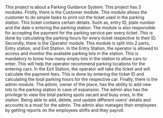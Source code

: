 This project is about a Parking Guidance System. This project has 3 modules.
Firstly, there is the Customer module. This module allows the customer to do simple tasks to print out the
ticket used in the parking station. This ticket contains certain details. Such as, entry ID, plate number and
the date o entering the parking station. The module is also responsible for accepting the payment for the
parking service per every ticket. This is done by calculating the parking hours for every ticket respective
to their ID.
Secondly, there is the Operator module. This module is split into 2 parts, Entry station, and Exit Station.
In the Entry Station, the operator is allowed to access and monitor the available parking lots in the station.
This is mandatory to know how many empty lots in the station to allow cars to enter. This will help the
operator recommend parking locations for the entering cars. In the Exit Station, the operator will take the
ticket and will calculate the payment fees. This is done by entering the ticket ID and calculating the total
parking hours for the respective car.
Finally, there is the admin module. The admin, owner of the place, has the ability to add new lots to the
parking station in case of expansion. The admin also has the privilege to view the total parking spots
vacant and busy ones, in the station. Being able to add, delete, and update different users’ details and
accounts is a must for the admin. The admin also manages their employees by getting reports on the
employees shifts and they payroll.
